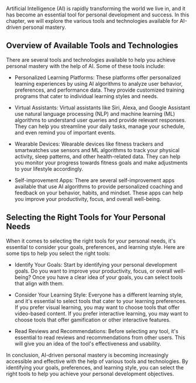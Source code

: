 

Artificial Intelligence (AI) is rapidly transforming the world we live in, and it has become an essential tool for personal development and success. In this chapter, we will explore the various tools and technologies available for AI-driven personal mastery.

Overview of Available Tools and Technologies
--------------------------------------------

There are several tools and technologies available to help you achieve personal mastery with the help of AI. Some of these tools include:

* Personalized Learning Platforms: These platforms offer personalized learning experiences by using AI algorithms to analyze user behavior, preferences, and performance data. They provide customized training programs that cater to individual learning styles and needs.

* Virtual Assistants: Virtual assistants like Siri, Alexa, and Google Assistant use natural language processing (NLP) and machine learning (ML) algorithms to understand user queries and provide relevant responses. They can help you streamline your daily tasks, manage your schedule, and even remind you of important events.

* Wearable Devices: Wearable devices like fitness trackers and smartwatches use sensors and ML algorithms to track your physical activity, sleep patterns, and other health-related data. They can help you monitor your progress towards fitness goals and make adjustments to your lifestyle accordingly.

* Self-improvement Apps: There are several self-improvement apps available that use AI algorithms to provide personalized coaching and feedback on your behavior, habits, and mindset. These apps can help you improve your productivity, focus, and overall well-being.

Selecting the Right Tools for Your Personal Needs
-------------------------------------------------

When it comes to selecting the right tools for your personal needs, it's essential to consider your goals, preferences, and learning style. Here are some tips to help you select the right tools:

* Identify Your Goals: Start by identifying your personal development goals. Do you want to improve your productivity, focus, or overall well-being? Once you have a clear idea of your goals, you can select tools that align with them.

* Consider Your Learning Style: Everyone has a different learning style, and it's essential to select tools that cater to your learning preferences. If you prefer visual learning, you may want to choose tools that offer video-based content. If you prefer interactive learning, you may want to choose tools that offer gamification or other interactive features.

* Read Reviews and Recommendations: Before selecting any tool, it's essential to read reviews and recommendations from other users. This will give you an idea of the tool's effectiveness and usability.

In conclusion, AI-driven personal mastery is becoming increasingly accessible and effective with the help of various tools and technologies. By identifying your goals, preferences, and learning style, you can select the right tools to help you achieve your personal development objectives.


